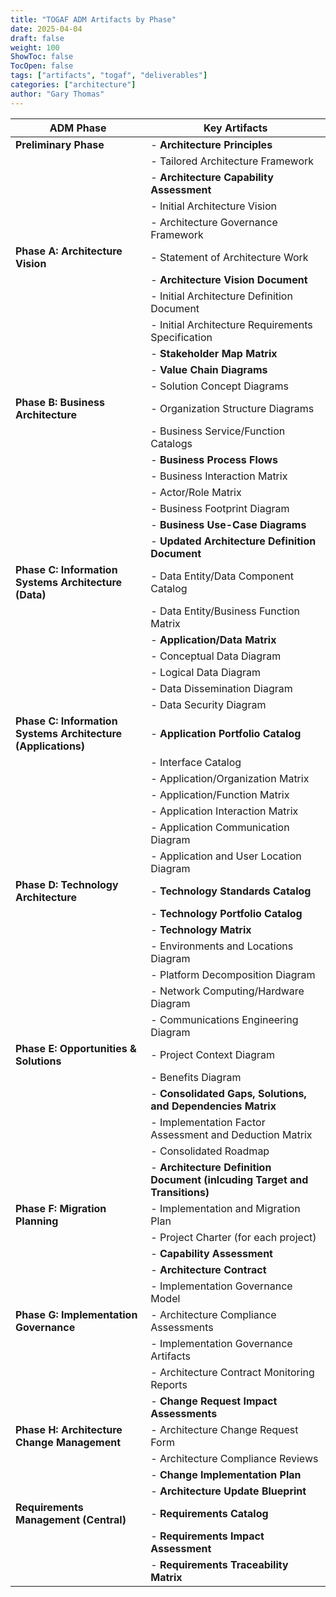```yaml
---
title: "TOGAF ADM Artifacts by Phase"
date: 2025-04-04
draft: false
weight: 100
ShowToc: false
TocOpen: false
tags: ["artifacts", "togaf", "deliverables"]
categories: ["architecture"]
author: "Gary Thomas"
--- 
```



| ADM Phase | Key Artifacts |
|-----------|---------------|
| **Preliminary Phase** | - **Architecture Principles**|
| | - Tailored Architecture Framework|
| | - **Architecture Capability Assessment**|
| | - Initial Architecture Vision|
| | - Architecture Governance Framework |
| **Phase A: Architecture Vision** | - Statement of Architecture Work|
| | - **Architecture Vision Document**|
| | - Initial Architecture Definition Document|
| | - Initial Architecture Requirements Specification|
| | - **Stakeholder Map Matrix**|
| | - **Value Chain Diagrams**|
| | - Solution Concept Diagrams|
| **Phase B: Business Architecture** | - Organization Structure Diagrams|
| | - Business Service/Function Catalogs|
| | - **Business Process Flows**|
| | - Business Interaction Matrix|
| | - Actor/Role Matrix|
| | - Business Footprint Diagram|
| | - **Business Use-Case Diagrams**|
| | - **Updated Architecture Definition Document** |
| **Phase C: Information Systems Architecture (Data)** | - Data Entity/Data Component Catalog|
| | - Data Entity/Business Function Matrix|
| | - **Application/Data Matrix**|
| | - Conceptual Data Diagram|
| | - Logical Data Diagram|
| | - Data Dissemination Diagram|
| | - Data Security Diagram |
| **Phase C: Information Systems Architecture (Applications)** | - **Application Portfolio Catalog**|
| | - Interface Catalog|
| | - Application/Organization Matrix|
| | - Application/Function Matrix|
| | - Application Interaction Matrix|
| | - Application Communication Diagram|
| | - Application and User Location Diagram |
| **Phase D: Technology Architecture** | - **Technology Standards Catalog**|
| | - **Technology Portfolio Catalog**|
| | - **Technology Matrix**|
| | - Environments and Locations Diagram|
| | - Platform Decomposition Diagram|
| | - Network Computing/Hardware Diagram|
| | - Communications Engineering Diagram |
| **Phase E: Opportunities & Solutions** | - Project Context Diagram|
| | - Benefits Diagram|
| | - **Consolidated Gaps, Solutions, and Dependencies Matrix**|
| | - Implementation Factor Assessment and Deduction Matrix|
| | - Consolidated Roadmap|
| | - **Architecture Definition Document (inlcuding Target and Transitions)**|
| **Phase F: Migration Planning** | - Implementation and Migration Plan|
| | - Project Charter (for each project)|
| | - **Capability Assessment**|
| | - **Architecture Contract**|
| | - Implementation Governance Model |
| **Phase G: Implementation Governance** | - Architecture Compliance Assessments|
| | - Implementation Governance Artifacts|
| | - Architecture Contract Monitoring Reports|
| | - **Change Request Impact Assessments** |
| **Phase H: Architecture Change Management** | - Architecture Change Request Form|
| | - Architecture Compliance Reviews|
| | - **Change Implementation Plan**|
| | - **Architecture Update Blueprint** |
| **Requirements Management (Central)** | - **Requirements Catalog**|
| | - **Requirements Impact Assessment**|
| | - **Requirements Traceability Matrix** |
